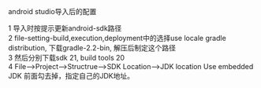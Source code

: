android studio导入后的配置  

1 导入时按提示更新android-sdk路径  
2 file-setting-build,execution,deployment中的选择use locale gradle distribution, 下载gradle-2.2-bin, 解压后制定这个路径  
3 然后分别下载sdk 21, build tools 20  
4 File-->Project-->Structrue-->SDK Location-->JDK location Use embedded JDK 前面勾去掉，指定自己的JDK地址。

